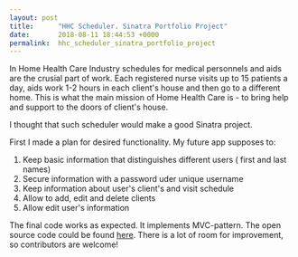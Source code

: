 ```yaml
---
layout: post
title:      "HHC Scheduler. Sinatra Portfolio Project"
date:       2018-08-11 18:44:53 +0000
permalink:  hhc_scheduler_sinatra_portfolio_project
---
```



In Home Health Care Industry schedules for medical personnels and aids are the crusial part of work. Each registered nurse visits up to 15 patients a day, aids work 1-2 hours in each client's house and then go to a different home. This is what the main mission of Home Health Care is - to bring help and support to the doors of client's house.

I thought that such scheduler would make a good Sinatra project. 

First I made a plan for desired functionality. My future app supposes to:
1. Keep basic information that distinguishes different users ( first and last names)
2. Secure information with a password uder unique username
3. Keep information about user's client's and visit schedule
4. Allow to add, edit and delete clients
5. Allow edit user's information

The final code works as expected. It implements MVC-pattern. The open source code could be found [here](https://github.com/Mathwell/sinatra-HHC). There is a lot of room for improvement, so contributors are welcome!


